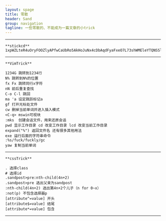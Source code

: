 ```yaml
---
layout: spage
title: 零散
header: Sand
group: navigation
tagline: 一些零散的、不能成为一篇文章的小trick
---
```

***

    **stickcd**
    1xpWZLteR4uOryFOOZlyAPfwCaUbRo5AkHoJuNx4cDbAqdFyaFxeO7L73shWMEleYTQNSSlm14AFLSCMWljySl3N3P0OOoNpzQQxNsMtP0W5hIwdDuaH*oUF1qeWUNXSdYURPOOPRUYdjqy5FQcp1GWn3Mg*Li4TtIkBf8e9hEoNzaCrVCjSpYuhreSH70G93.wvMLLMOVlqw19K5GSftAk21OtFGd*OoHmD0YsR1a8jJzV8oT9uyhRC.nbQG7*uojgdbaabdgksVdoalzAN8aFj

***

    **VimTrick**

    1234G 跳转到1234行
    N% 跳转到N%的位置
    fx Fx 跳转同行x字符
    nN 前后重复查找
    C-o C-l 跳回
    ma 'a 设定跳跃标记a
    gf 打开光标处文件
    cw 删掉当前单词并进入插入模式
    <C-q> mswin可视块
    :mks  创建会话文件，用来还原会话
    pwd 显示工作目录 cd 改变工作目录 lcd 改变当前工作目录
    expand("%") 返回文件名 还有很多其他用法
    exe 运行后面的字符串命令
    :%s/fuck/fuckly/gc
    yaw 复制当前单词

***

    **cssTrick**

    . 选择class
    # 选择id
    .sandpost>pre:nth-child(4n+2)
    .sandpost>pre 选出父亲为sandpost
    :nth-child(4n+2) 选出第4n+2个儿子（n for 0~x）
    :not(p) 不包含选择器p
    [attribute^=value] 开头
    [attribute$=value] 结尾
    [attribute*=value] 包含

***
